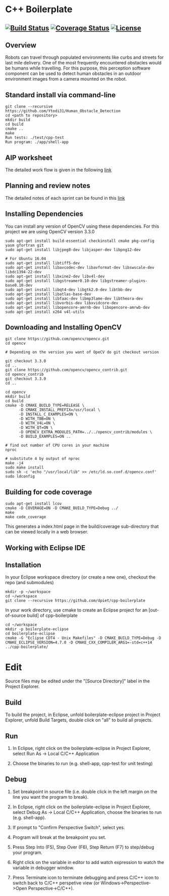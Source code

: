 # C++ Boilerplate
[![Build Status](https://travis-ci.org/Ytodi31/Human_Obstacle_Detection.svg?branch=iteration2)](https://travis-ci.org/Ytodi31/Human_Obstacle_Detection)
[![Coverage Status](https://coveralls.io/repos/github/Ytodi31/Human_Obstacle_Detection/badge.svg?branch=iteration2)](https://coveralls.io/github/Ytodi31/Human_Obstacle_Detection?branch=iteration2)
[![License](https://img.shields.io/badge/License-BSD%203--Clause-blue.svg)](https://opensource.org/licenses/BSD-3-Clause)
---

## Overview
Robots can travel through populated environments like curbs and streets for last mile delivery. One of the most frequently encountered obstacles would be humans while travelling. For this purpose, this perception software component can be used to detect human obstacles in an outdoor environment images from a camera mounted on the robot.

## Standard install via command-line
```
git clone --recursive https://github.com/Ytodi31/Human_Obstacle_Detection
cd <path to repository>
mkdir build
cd build
cmake ..
make
Run tests: ./test/cpp-test
Run program: ./app/shell-app
```

## AIP worksheet

The detailed work flow is given in the following [link](https://docs.google.com/spreadsheets/d/13WXzRSTHV0jlsC4YitLOjkog6HfLg3e6ruhls8xQrKQ/edit?ts=5d9dbd68#gid=1748360951)

## Planning and review notes

The detailed notes of each sprint can be found in this [link](https://docs.google.com/document/d/1rkuHtKKTvhV5eiwX7T5SonaRDGOlHK2LOWWfs0eCQ4s/edit?ts=5da23ca7)

## Installing Dependencies

You can install any version of OpenCV using these dependencies. For this project we are using OpenCV version 3.3.0

```
sudo apt-get install build-essential checkinstall cmake pkg-config yasm gfortran git
sudo apt-get install libjpeg8-dev libjasper-dev libpng12-dev

# For Ubuntu 16.04
sudo apt-get install libtiff5-dev
sudo apt-get install libavcodec-dev libavformat-dev libswscale-dev libdc1394-22-dev
sudo apt-get install libxine2-dev libv4l-dev
sudo apt-get install libgstreamer0.10-dev libgstreamer-plugins-base0.10-dev
sudo apt-get install libqt4-dev libgtk2.0-dev libtbb-dev
sudo apt-get install libatlas-base-dev
sudo apt-get install libfaac-dev libmp3lame-dev libtheora-dev
sudo apt-get install libvorbis-dev libxvidcore-dev
sudo apt-get install libopencore-amrnb-dev libopencore-amrwb-dev
sudo apt-get install x264 v4l-utils
```

## Downloading and Installing OpenCV

```
git clone https://github.com/opencv/opencv.git
cd opencv

# Depending on the version you want of OpeCV do git checkout version

git checkout 3.3.0
cd ..
git clone https://github.com/opencv/opencv_contrib.git
cd opencv_contrib
git checkout 3.3.0
cd ..

cd opencv
mkdir build
cd build
cmake -D CMAKE_BUILD_TYPE=RELEASE \
      -D CMAKE_INSTALL_PREFIX=/usr/local \
      -D INSTALL_C_EXAMPLES=ON \
      -D WITH_TBB=ON \
      -D WITH_V4L=ON \
      -D WITH_QT=ON \
      -D OPENCV_EXTRA_MODULES_PATH=../../opencv_contrib/modules \
      -D BUILD_EXAMPLES=ON ..

# find out number of CPU cores in your machine
nproc

# substitute 4 by output of nproc
make -j4
sudo make install
sudo sh -c 'echo "/usr/local/lib" >> /etc/ld.so.conf.d/opencv.conf'
sudo ldconfig
```
## Building for code coverage
```
sudo apt-get install lcov
cmake -D COVERAGE=ON -D CMAKE_BUILD_TYPE=Debug ../
make
make code_coverage
```
This generates a index.html page in the build/coverage sub-directory that can be viewed locally in a web browser.

## Working with Eclipse IDE ##

## Installation

In your Eclipse workspace directory (or create a new one), checkout the repo (and submodules)
```
mkdir -p ~/workspace
cd ~/workspace
git clone --recursive https://github.com/dpiet/cpp-boilerplate
```

In your work directory, use cmake to create an Eclipse project for an [out-of-source build] of cpp-boilerplate

```
cd ~/workspace
mkdir -p boilerplate-eclipse
cd boilerplate-eclipse
cmake -G "Eclipse CDT4 - Unix Makefiles" -D CMAKE_BUILD_TYPE=Debug -D CMAKE_ECLIPSE_VERSION=4.7.0 -D CMAKE_CXX_COMPILER_ARG1=-std=c++14 ../cpp-boilerplate/
```


# Edit

Source files may be edited under the "[Source Directory]" label in the Project Explorer.


## Build

To build the project, in Eclipse, unfold boilerplate-eclipse project in Project Explorer,
unfold Build Targets, double click on "all" to build all projects.

## Run

1. In Eclipse, right click on the boilerplate-eclipse in Project Explorer,
select Run As -> Local C/C++ Application

2. Choose the binaries to run (e.g. shell-app, cpp-test for unit testing)


## Debug


1. Set breakpoint in source file (i.e. double click in the left margin on the line you want
the program to break).

2. In Eclipse, right click on the boilerplate-eclipse in Project Explorer, select Debug As ->
Local C/C++ Application, choose the binaries to run (e.g. shell-app).

3. If prompt to "Confirm Perspective Switch", select yes.

4. Program will break at the breakpoint you set.

5. Press Step Into (F5), Step Over (F6), Step Return (F7) to step/debug your program.

6. Right click on the variable in editor to add watch expression to watch the variable in
debugger window.

7. Press Terminate icon to terminate debugging and press C/C++ icon to switch back to C/C++
perspetive view (or Windows->Perspective->Open Perspective->C/C++).
